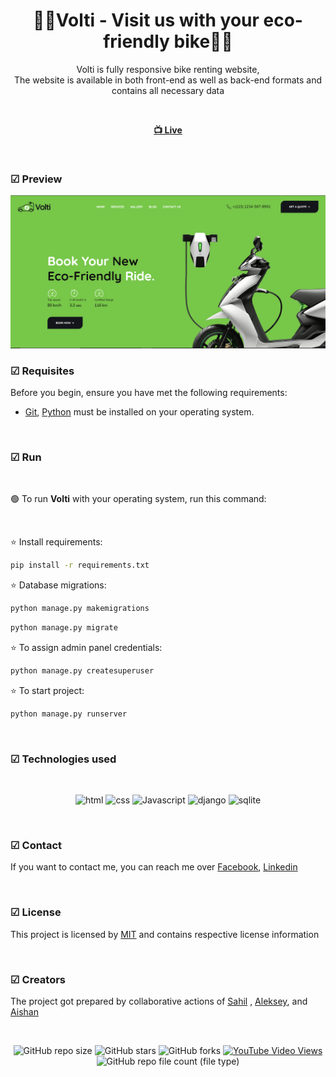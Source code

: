 <div align="center">

  <h1 align="center">🚵‍♀️Volti - Visit us with your eco-friendly bike🚵‍♀️</h1>

Volti is fully responsive bike renting website, <br /> The website is available in both front-end as well as back-end formats and contains all necessary data

<br>

<a href=""><strong> 📺 Live</strong></a>

</div>

<br />

### ☑ Preview

![volti](./desktop%20image/desktop.png "volti")

### ☑ Requisites

Before you begin, ensure you have met the following requirements:

- [Git](https://git-scm.com/downloads "Download Git"), [Python](https://www.python.org/downloads/) must be installed on your operating system.

<br>

### ☑ Run

<br>

🟢 To run **Volti** with your operating system, run this command:

<br>

⭐ Install requirements:

```bash
pip install -r requirements.txt
```

⭐ Database migrations:

```bash
python manage.py makemigrations
```

```bash
python manage.py migrate
```

⭐ To assign admin panel credentials:

```bash
python manage.py createsuperuser
```

⭐ To start project:

```bash
python manage.py runserver
```

<br>

### ☑ Technologies used

<br>

<div align="center">

![html](https://img.shields.io/badge/html-yellow?logo=html5)
![css](https://img.shields.io/badge/css-blue?logo=css3)
![Javascript](https://img.shields.io/badge/JavaScript-darkgreen?logo=javascript)
![django](https://img.shields.io/badge/django-green?logo=django)
![sqlite](https://img.shields.io/badge/SQLite3-blue?logo=sqlite)

</div>

<br>

### ☑ Contact

If you want to contact me, you can reach me over [Facebook](https://www.facebook.com/melan.xolik.39?mibextid=ZbWKwL), [Linkedin](https://www.linkedin.com/in/ayshen-mirzayeva-462077167/)

<br>

### ☑ License

This project is licensed by [MIT](https://choosealicense.com/licenses/mit/) and contains respective license information

<br>

### ☑ Creators

The project got prepared by collaborative actions of [Sahil](https://github.com/salahlisahil) , [Aleksey](https://github.com/alexop89056), and [Aishan](https://github.com/ayshenm)

<br>

<div align="center">
  
  ![GitHub repo size](https://img.shields.io/github/repo-size/ayshenm/volti)
  ![GitHub stars](https://img.shields.io/github/stars/ayshenm/volti?style=social)
  ![GitHub forks](https://img.shields.io/github/forks/ayshenm/volti?style=social)
  [![YouTube Video Views](https://img.shields.io/youtube/views/xwXGdpRuSiQ?style=social)](https://youtube.com)
  ![GitHub repo file count (file type)](https://img.shields.io/github/directory-file-count/ayshenm/volti)

</div>
